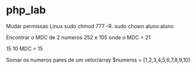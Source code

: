# php_lab
Mudar permissao Linux
sudo chmod 777 -R.
sudo chown aluno:aluno

Encontrar o MDC de 2 numeros
  252 e 105 onde o MDC = 21
  
  15 10 MDC = 15
  
  Somar os numeros pares de um vetor/array
  $numeros = [1,2,3,4,5,6,7,8,9,10)
  
